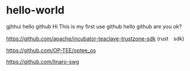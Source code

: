 # hello-world
gjhhui hello github
Hi This is my first use github
hello github
are you ok?

https://github.com/apache/incubator-teaclave-trustzone-sdk (rust　sdk)

https://github.com/OP-TEE/optee_os

https://github.com/linaro-swg 
